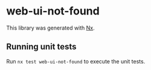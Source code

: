 # web-ui-not-found

This library was generated with [Nx](https://nx.dev).

## Running unit tests

Run `nx test web-ui-not-found` to execute the unit tests.
